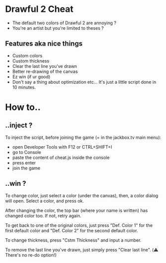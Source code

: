 # Drawful 2 Cheat

* The default two colors of Drawful 2 are annoying ?
* You're an artist but you're limited to theses ?

## Features aka nice things

* Custom colors
* Custom thickness
* Clear the last line you've drawn
* Better re-drawing of the canvas
* Ez win (if ur good)
* Don't say a thing about optimization etc... It's just a little script done in 10 minutes.

# How to..

## ..inject ?

To inject the script, before joining the game (= in the jackbox.tv main menu):
* open Developer Tools with F12 or CTRL+SHIFT+I
* go to Console
* paste the content of cheat.js inside the console
* press enter
* join the game

## ..win ?

To change color, just select a color (under the canvas), then, a color dialog will open. Select a color, and press ok.

After changing the color, the top bar (where your name is written) has changed color too. If not, retry again.

To get back to one of the original colors, just press "Def. Color 1" for the first default color and "Def. Color 2" for the second default color.

To change thickness, press "Cstm Thickness" and input a number.

To remove the last line you've drawn, just simply press "Clear last line". (:warning: There's no re-do option!)

